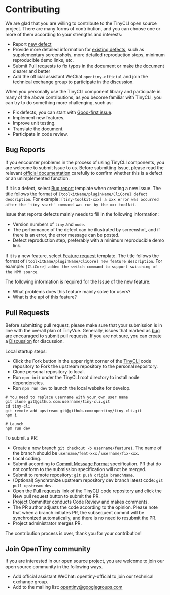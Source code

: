 # Contributing

We are glad that you are willing to contribute to the TinyCLI open source project. There are many forms of contribution, and you can choose one or more of them according to your strengths and interests:

- Report [new defect](https://github.com/opentiny/tiny-cli/issues/new?template=bug-report.yml)
- Provide more detailed information for [existing defects](https://github.com/opentiny/tiny-cli/labels/bug), such as supplementary screenshots, more detailed reproduction steps, minimum reproducible demo links, etc.
- Submit Pull requests to fix typos in the document or make the document clearer and better
- Add the official assistant WeChat `opentiny-official` and join the technical exchange group to participate in the discussion.

When you personally use the TinyCLI component library and participate in many of the above contributions, as you become familiar with TinyCLI, you can try to do something more challenging, such as:

- Fix defects, you can start with [Good-first issue](https://github.com/opentiny/tiny-cli/labels/good%20first%20issue).
- Implement new features.
- Improve unit testing.
- Translate the document.
- Participate in code review.

## Bug Reports

If you encounter problems in the process of using TinyCLI components, you are welcome to submit Issue to us. Before submitting Issue, please read the relevant [official documentation](https://opentiny.design) carefully to confirm whether this is a defect or an unimplemented function.

If it is a defect, select [Bug report](https://github.com/opentiny/tiny-cli/issues/new?template=bug-report.yml) template when creating a new Issue. The title follows the format of `[toolkitName/pluginName/CliCore] defect description`. For example: `[tiny-toolkit-xxx] a xxx error was occurred after the 'tiny start' command was run by the xxx toolkit`.

Issue that reports defects mainly needs to fill in the following information:
- Version numbers of `tiny` and `node`.
- The performance of the defect can be illustrated by screenshot, and if there is an error, the error message can be posted.
- Defect reproduction step, preferably with a minimum reproducible demo link.

If it is a new feature, select [Feature request](https://github.com/opentiny/tiny-cli/issues/new?template=feature-request.yml) template. The title follows the format of `[toolkitName/pluginName/CliCore] new feature description`. For example: `[CliCore] added the switch command to support switching of the NPM source`.

The following information is required for the Issue of the new feature:
- What problems does this feature mainly solve for users?
- What is the api of this feature?

## Pull Requests

Before submitting pull request, please make sure that your submission is in line with the overall plan of TinyVue. Generally, issues that marked as [bug](https://github.com/opentiny/tiny-cli/labels/bug) are encouraged to submit pull requests. If you are not sure, you can create a [Discussion](https://github.com/opentiny/tiny-cli/discussions) for discussion.

Local startup steps:

- Click the Fork button in the upper right corner of the [TinyCLI](https://github.com/opentiny/tiny-cli) code repository to Fork the upstream repository to the personal repository.
- Clone personal repository to local.
- Run `npm init` under the TinyCLI root directory to install node dependencies.
- Run `npm run dev` to launch the local website for develop.

```shell
# You need to replace username with your own user name
git clone git@github.com:username/tiny-cli.git
cd tiny-cli
git remote add upstream git@github.com:opentiny/tiny-cli.git
npm i

# Launch
npm run dev
```

To submit a PR:

- Create a new branch `git checkout -b username/feature1`. The name of the branch should be `username/feat-xxx` / `username/fix-xxx`.
- Local coding.
- Submit according to [Commit Message Format](https://www.conventionalcommits.org/zh-hans/v1.0.0/) specification. PR that do not conform to the submission specification will not be merged.
- Submit to remote repository: `git push origin branchName`.
- (Optional) Synchronize upstream repository dev branch latest code: `git pull upstream dev`.
- Open the [Pull requests](https://github.com/opentiny/tiny-cli/pulls) link of the TinyCLI code repository and click the New pull request button to submit the PR.
- Project Committer conducts Code Review and makes comments.
- The PR author adjusts the code according to the opinion. Please note that when a branch initiates PR, the subsequent commit will be synchronized automatically, and there is no need to resubmit the PR.
- Project administrator merges PR.

The contribution process is over, thank you for your contribution!

## Join OpenTiny community

If you are interested in our open source project, you are welcome to join our open source community in the following ways.

- Add official assistant WeChat: opentiny-official to join our technical exchange group.
- Add to the mailing list: opentiny@googlegroups.com
